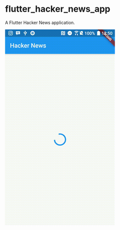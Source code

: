 # flutter_hacker_news_app

A Flutter Hacker News application.

![image](https://github.com/aaron-chu/flutter-hacker-news-app/blob/master/snapshots/flutter_hacker_news_demo.gif)
